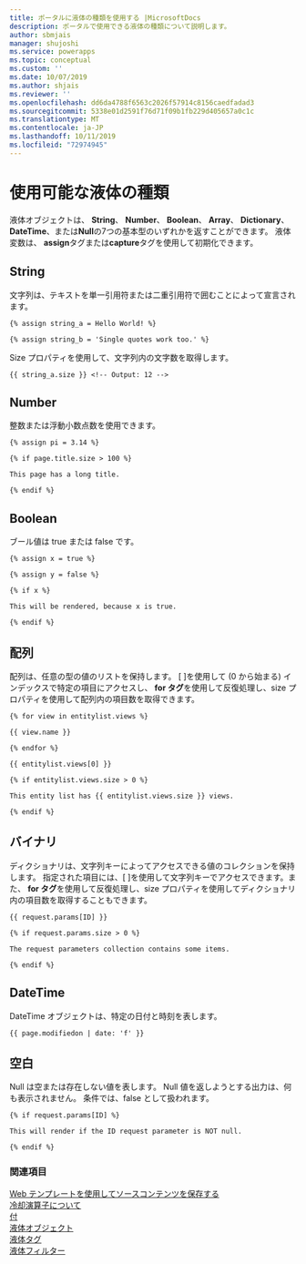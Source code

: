 ```yaml
---
title: ポータルに液体の種類を使用する |MicrosoftDocs
description: ポータルで使用できる液体の種類について説明します。
author: sbmjais
manager: shujoshi
ms.service: powerapps
ms.topic: conceptual
ms.custom: ''
ms.date: 10/07/2019
ms.author: shjais
ms.reviewer: ''
ms.openlocfilehash: dd6da4788f6563c2026f57914c8156caedfadad3
ms.sourcegitcommit: 5338e01d2591f76d71f09b1fb229d405657a0c1c
ms.translationtype: MT
ms.contentlocale: ja-JP
ms.lasthandoff: 10/11/2019
ms.locfileid: "72974945"
---
```

# <a name="available-liquid-types"></a>使用可能な液体の種類

液体オブジェクトは、 **String**、 **Number**、 **Boolean**、 **Array**、 **Dictionary**、 **DateTime**、または**Null**の7つの基本型のいずれかを返すことができます。 液体変数は、 **assign**タグまたは**capture**タグを使用して初期化できます。

## <a name="string"></a>String

文字列は、テキストを単一引用符または二重引用符で囲むことによって宣言されます。

```
{% assign string_a = Hello World! %}

{% assign string_b = 'Single quotes work too.' %}
```

Size プロパティを使用して、文字列内の文字数を取得します。

```
{{ string_a.size }} <!-- Output: 12 -->
```

## <a name="number"></a>Number

整数または浮動小数点数を使用できます。

```
{% assign pi = 3.14 %}

{% if page.title.size > 100 %}

This page has a long title.

{% endif %}
```

## <a name="boolean"></a>Boolean

ブール値は true または false です。

```
{% assign x = true %}

{% assign y = false %}

{% if x %}

This will be rendered, because x is true.

{% endif %}
```

## <a name="array"></a>配列

配列は、任意の型の値のリストを保持します。 \[ \]を使用して (0 から始まる) インデックスで特定の項目にアクセスし、 **for タグ**を使用して反復処理し、size プロパティを使用して配列内の項目数を取得できます。

```
{% for view in entitylist.views %}

{{ view.name }}

{% endfor %}

{{ entitylist.views[0] }}

{% if entitylist.views.size > 0 %}

This entity list has {{ entitylist.views.size }} views.

{% endif %}
```

## <a name="dictionary"></a>バイナリ

ディクショナリは、文字列キーによってアクセスできる値のコレクションを保持します。 指定された項目には、\[ \]を使用して文字列キーでアクセスできます。また、 **for タグ**を使用して反復処理し、size プロパティを使用してディクショナリ内の項目数を取得することもできます。

```
{{ request.params[ID] }}

{% if request.params.size > 0 %}

The request parameters collection contains some items.

{% endif %}
```

## <a name="datetime"></a>DateTime

DateTime オブジェクトは、特定の日付と時刻を表します。

```
{{ page.modifiedon | date: 'f' }}
```

## <a name="null"></a>空白

Null は空または存在しない値を表します。 Null 値を返しようとする出力は、何も表示されません。 条件では、false として扱われます。

```
{% if request.params[ID] %}

This will render if the ID request parameter is NOT null.

{% endif %}
```

### <a name="see-also"></a>関連項目

[Web テンプレートを使用してソースコンテンツを保存する](store-content-web-templates.md)  
[冷却演算子について](liquid-operators.md)  
[付](liquid-conditional-operators.md)  
[液体オブジェクト](liquid-objects.md)  
[液体タグ](liquid-tags.md)  
[液体フィルター](liquid-filters.md)  